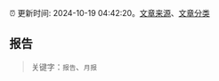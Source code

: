 :alarm_clock: 更新时间: 2024-10-19 04:42:20。[文章来源](/README.md)、[文章分类](/TAGS.md)

## 报告


> 关键字：`报告`、`月报`




